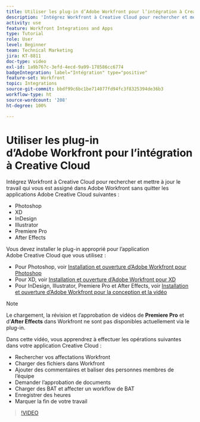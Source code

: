 ```yaml
---
title: Utiliser les plug-in d’Adobe Workfront pour l’intégration à Creative Cloud
description: 'Intégrez Workfront à Creative Cloud pour rechercher et mettre à jour le travail qui vous est assigné dans Workfront sans quitter les applications de Creative Cloud suivantes : Photoshop, XD, InDesign, Illustrator, Premiere Pro et After Effects.'
activity: use
feature: Workfront Integrations and Apps
type: Tutorial
role: User
level: Beginner
team: Technical Marketing
jira: KT-8811
doc-type: video
exl-id: 1a9b767c-3efd-4ecd-9a99-178586cc6774
badgeIntegration: label="Intégration" type="positive"
feature-set: Workfront
topic: Integrations
source-git-commit: bbdf99c6bc1be714077fd94fc3f8325394de36b3
workflow-type: ht
source-wordcount: '208'
ht-degree: 100%

---
```


# Utiliser les plug-in d’Adobe Workfront pour l’intégration à Creative Cloud

Intégrez Workfront à Creative Cloud pour rechercher et mettre à jour le travail qui vous est assigné dans Adobe Workfront sans quitter les applications Adobe Creative Cloud suivantes :

* Photoshop
* XD
* InDesign
* Illustrator
* Premiere Pro
* After Effects

Vous devez installer le plug-in approprié pour l’application Adobe Creative Cloud que vous utilisez :

* Pour Photoshop, voir [Installation et ouverture d’Adobe Workfront pour Photoshop](https://experienceleague.adobe.com/docs/workfront/using/adobe-workfront-integrations/workfront-for-creative-cloud/install-wf-cc/wf-cc-install-ps.html?lang=fr)
* Pour XD, voir [Installation et ouverture d’Adobe Workfront pour XD](https://experienceleague.adobe.com/docs/workfront/using/adobe-workfront-integrations/workfront-for-creative-cloud/install-wf-cc/wf-adobe-xd-install.html?lang=fr)
* Pour InDesign, Illustrator, Premiere Pro et After Effects, voir [Installation et ouverture d’Adobe Workfront pour la conception et la vidéo](https://experienceleague.adobe.com/docs/workfront/using/adobe-workfront-integrations/workfront-for-creative-cloud/install-wf-cc/wf-install-cc.html?lang=fr)

>[!NOTE]
>
>Le chargement, la révision et l’approbation de vidéos de **Premiere Pro** et d’**After Effects** dans Workfront ne sont pas disponibles actuellement via le plug-in.


Dans cette vidéo, vous apprendrez à effectuer les opérations suivantes dans votre application Creative Cloud :

* Rechercher vos affectations Workfront
* Charger des fichiers dans Workfront
* Ajouter des commentaires et baliser des personnes membres de l’équipe
* Demander l’approbation de documents
* Charger des BAT et affecter un workflow de BAT
* Enregistrer des heures
* Marquer la fin de votre travail

>[!VIDEO](https://video.tv.adobe.com/v/3415452/?quality=12&learn=on&enablevpops=1)
